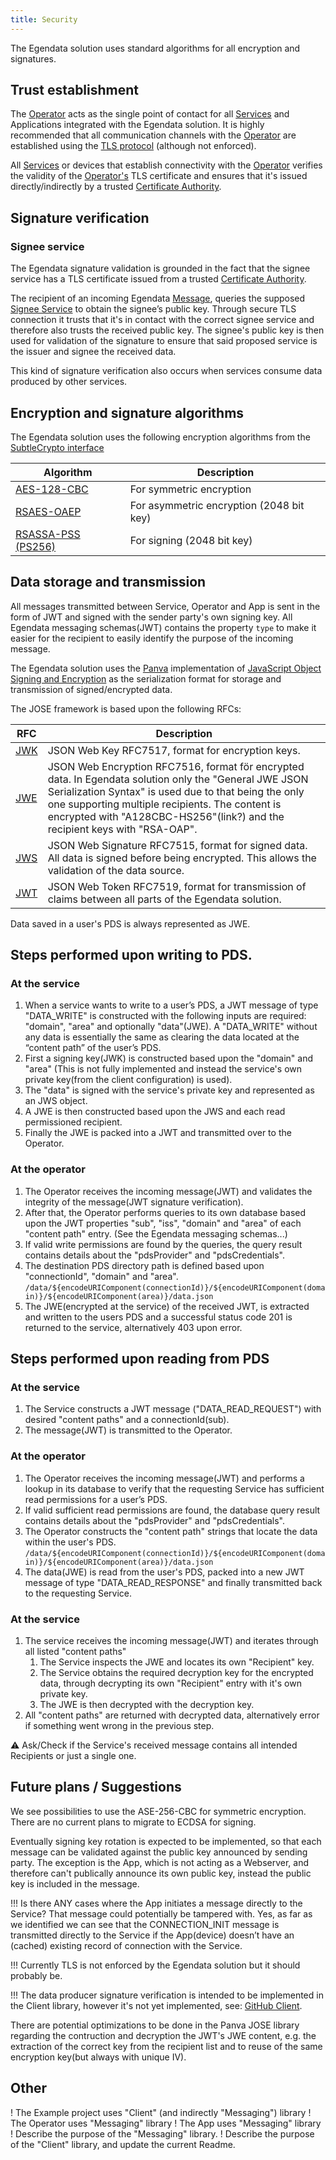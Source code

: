 ```yaml
---
title: Security
---
```


The Egendata solution uses standard algorithms for all encryption and signatures.

## Trust establishment

The [Operator](/operator) acts as the single point of contact for all [Services](/services) and Applications integrated with the Egendata solution.
It is highly recommended that all communication channels with the [Operator](/operator) are established using the [TLS protocol](https://tools.ietf.org/html/rfc5246) (although not enforced).

All [Services](/services) or devices that establish connectivity with the [Operator](/operator) verifies the validity of the [Operator's](/operator) TLS certificate and ensures that it's issued directly/indirectly by a trusted [Certificate Authority](https://en.wikipedia.org/wiki/Certificate_authority).

## Signature verification

### Signee service

The Egendata signature validation is grounded in the fact that the signee service has a TLS certificate issued from a trusted [Certificate Authority](https://en.wikipedia.org/wiki/Certificate_authority).

The recipient of an incoming Egendata [Message](/data/#egendata-message-schema-definitions), queries the supposed [Signee Service](#signee-service) to obtain the signee’s public key. Through secure TLS connection it trusts that it's in contact with the correct signee service and therefore also trusts the received public key. The signee's public key is then used for validation of the signature to ensure that said proposed service is the issuer and signee the received data.

This kind of signature verification also occurs when services consume data produced by other services.

## Encryption and signature algorithms

The Egendata solution uses the following encryption algorithms from the [SubtleCrypto interface](https://www.w3.org/TR/WebCryptoAPI/#subtlecrypto-interface)

Algorithm | Description
--- | ---
[AES-128-CBC](https://tools.ietf.org/html/rfc3602) | For symmetric encryption
[RSAES-OAEP](https://tools.ietf.org/html/rfc2437#section-7.1) | For asymmetric encryption (2048 bit key)
[RSASSA-PSS (PS256)](https://tools.ietf.org/html/rfc3447#section-8.1) | For signing (2048 bit key)

## Data storage and transmission

All messages transmitted between Service, Operator and App is sent in the form of JWT and signed with the sender party's own signing key. All Egendata messaging schemas(JWT) contains the property `type` to make it easier for the recipient to easily identify the purpose of the incoming message.

The Egendata solution uses the [Panva](https://github.com/panva/jose) implementation of [JavaScript Object Signing and Encryption](JOSE) as the serialization format for storage and transmission of signed/encrypted data.

The JOSE framework is based upon the following RFCs:

RFC | Description
--- | ---
[JWK](https://tools.ietf.org/html/rfc7517) | JSON Web Key RFC7517, format for encryption keys.
[JWE](https://tools.ietf.org/html/rfc7516) | JSON Web Encryption RFC7516, format för encrypted data. In Egendata solution only the "General JWE JSON Serialization Syntax" is used due to that being the only one supporting multiple recipients. The content is encrypted with "A128CBC-HS256"(link?) and the recipient keys with "RSA-OAP".
[JWS](https://tools.ietf.org/html/rfc7515) | JSON Web Signature RFC7515, format for signed data. All data is signed before being encrypted. This allows the validation of the data source.
[JWT](https://tools.ietf.org/html/rfc7519) | JSON Web Token RFC7519, format for transmission of claims between all parts of the Egendata solution. 

Data saved in a user's PDS is always represented as JWE.

## Steps performed upon writing to PDS.

### At the service

1. When a service wants to write to a user’s PDS, a JWT message of type "DATA_WRITE" is constructed with the following inputs are required: "domain", "area" and optionally "data"(JWE). A "DATA_WRITE" without any data is essentially the same as clearing the data located at the “content path” of the user’s PDS.
1. First a signing key(JWK) is constructed based upon the "domain" and "area" (This is not fully implemented and instead the service's own private key(from the client configuration) is used).
1. The "data" is signed with the service's private key and represented as an JWS object.
1. A JWE is then constructed based upon the JWS and each read permissioned recipient.
1. Finally the JWE is packed into a JWT and transmitted over to the Operator.

### At the operator

1. The Operator receives the incoming message(JWT) and validates the integrity of the message(JWT signature verification).
1. After that, the Operator performs queries to its own database based upon the JWT properties "sub", "iss", "domain" and "area" of each "content path" entry. (See the Egendata messaging schemas...)
1. If valid write permissions are found by the queries, the query result contains details about the "pdsProvider" and "pdsCredentials".
1. The destination PDS directory path is defined based upon "connectionId", "domain" and "area".
`/data/${encodeURIComponent(connectionId)}/${encodeURIComponent(domain)}/${encodeURIComponent(area)}/data.json`
1. The JWE(encrypted at the service) of the received JWT, is extracted and written to the users PDS and a successful status code 201 is returned to the service, alternatively 403 upon error.

## Steps performed upon reading from PDS

### At the service

1. The Service constructs a JWT message ("DATA_READ_REQUEST") with desired "content paths" and a connectionId(sub).
1. The message(JWT) is transmitted to the Operator.

### At the operator

1. The Operator receives the incoming message(JWT) and performs a lookup in its database to verify that the requesting Service has sufficient read permissions for a user’s PDS.
1. If valid sufficient read permissions are found, the database query result contains details about the "pdsProvider" and "pdsCredentials".
1. The Operator constructs the "content path" strings that locate the data within the user's PDS. `/data/${encodeURIComponent(connectionId)}/${encodeURIComponent(domain)}/${encodeURIComponent(area)}/data.json`
1. The data(JWE) is read from the user's PDS, packed into a new JWT message of type "DATA_READ_RESPONSE" and finally transmitted back to the requesting Service.

### At the service

1. The service receives the incoming message(JWT) and iterates through all listed "content paths"
    1. The Service inspects the JWE and locates its own "Recipient" key.
    1. The Service obtains the required decryption key for the encrypted data, through decrypting its own "Recipient" entry with it's own private key.
    1. The JWE is then decrypted with the decryption key.
1. All "content paths" are returned with decrypted data, alternatively error if something went wrong in the previous step.

:warning: Ask/Check if the Service's received message contains all intended Recipients or just a single one.

## Future plans / Suggestions

We see possibilities to use the ASE-256-CBC for symmetric encryption.
There are no current plans to migrate to ECDSA for signing.

Eventually signing key rotation is expected to be implemented, so that each message can be validated against the public key announced by sending party. The exception is the App, which is not acting as a Webserver, and therefore can't publically announce its own public key, instead the public key is included in the message.

!!! Is there ANY cases where the App initiates a message directly to the Service? That message could potentially be tampered with. Yes, as far as we identified we can see that the CONNECTION_INIT message is transmitted directly to the Service if the App(device) doesn’t have an (cached) existing record of connection with the Service.

!!! Currently TLS is not enforced by the Egendata solution but it should probably be.

!!! The data producer signature verification is intended to be implemented in the Client library, however it's not yet implemented, see: [GitHub Client](https://github.com/egendata/client/blob/master/lib/data.js#L74).

There are potential optimizations to be done in the Panva JOSE library regarding the contruction and decryption the JWT's JWE content, e.g. the extraction of the correct key from the recipient list and to reuse of the same encryption key(but always with unique IV).

## Other

! The Example project uses "Client" (and indirectly "Messaging") library
! The Operator uses "Messaging" library
! The App uses "Messaging" library
! Describe the purpose of the "Messaging" library.
! Describe the purpose of the "Client" library, and update the current Readme.
